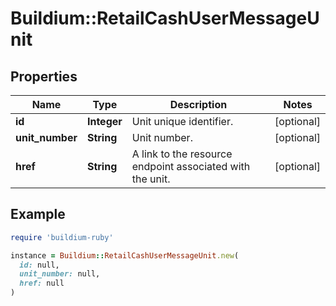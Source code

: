 # Buildium::RetailCashUserMessageUnit

## Properties

| Name | Type | Description | Notes |
| ---- | ---- | ----------- | ----- |
| **id** | **Integer** | Unit unique identifier. | [optional] |
| **unit_number** | **String** | Unit number. | [optional] |
| **href** | **String** | A link to the resource endpoint associated with the unit. | [optional] |

## Example

```ruby
require 'buildium-ruby'

instance = Buildium::RetailCashUserMessageUnit.new(
  id: null,
  unit_number: null,
  href: null
)
```

